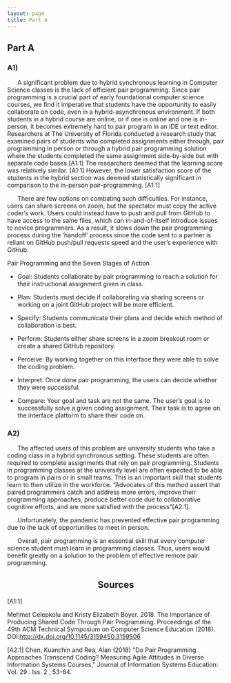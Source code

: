 ```yaml
---
layout: page
title: Part A
---
```


## Part A

### A1) 
&nbsp;&nbsp;&nbsp;&nbsp;&nbsp;&nbsp;A significant problem due to hybrid synchronous learning in Computer Science classes is the lack of efficient pair programming. Since pair programming is a crucial part of early foundational computer science courses, we find it imperative that students have the opportunity to easily collaborate on code, even in a hybrid-asynchronous environment. If both students in a hybrid course are online, or if one is online and one is in-person, it becomes extremely hard to pair program in an IDE or text editor. Researchers at The University of Florida conducted a research study that examined pairs of students who completed assignments either through, pair programming in person or through a hybrid pair programming solution where the students completed the same assignment side-by-side but with separate code bases.[A1:1] The researchers deemed that the learning score was relatively similar. [A1:1] However, the lower satisfaction score of the students in the hybrid section was deemed statistically significant in comparison to the in-person pair-programming. [A1:1]

&nbsp;&nbsp;&nbsp;&nbsp;&nbsp;&nbsp;There are few options on combating such difficulties. For instance, users can share screens on zoom, but the spectator must copy the active coder’s work. Users could instead have to push and pull from GitHub to have access to the same files, which can in-and-of-itself introduce issues to novice programmers. As a result, it slows down the pair programming process during the ‘handoff’ process since the code sent to a partner is reliant on GitHub push/pull requests speed and the user’s experience with GitHub.


Pair Programming and the Seven Stages of Action
 * Goal: Students collaborate by pair programming to reach a solution for their instructional assignment given in class.  
 
 * Plan: Students must decide if collaborating via sharing screens or working on a joint GitHub project will be more efficient.
 
 * Specify: Students communicate their plans and decide which method of collaboration is best.
	
 * Perform: Students either share screens in a zoom breakout room or create a shared GitHub repository.
	
 * Perceive: By working together on this interface they were able to solve the coding problem.

 * Interpret: Once done pair programming, the users can decide whether they were successful.  
	
 * Compare: Your goal and task are not the same. The user’s goal is to successfully solve a given coding assignment. Their task is to agree on the interface platform to share their code on. 

### A2)
&nbsp;&nbsp;&nbsp;&nbsp;&nbsp;&nbsp;The affected users of this problem are university students who take a coding class in a hybrid synchronous setting. These students are often required to complete assignments that rely on pair programming. Students in programming classes at the university level are often expected to be able to program in pairs or in small teams. This is an important skill that students learn to then utilize in the workforce. “Advocates of this method assert that paired programmers catch and address more errors, improve their programming approaches, produce better code due to collaborative cognitive efforts, and are more satisfied with the process”[A2:1].

&nbsp;&nbsp;&nbsp;&nbsp;&nbsp;&nbsp;Unfortunately, the pandemic has prevented effective pair programming due to the lack of opportunities to meet in person. 

&nbsp;&nbsp;&nbsp;&nbsp;&nbsp;&nbsp;Overall, pair programming is an essential skill that every computer science student must learn in programming classes. Thus, users would benefit greatly on a solution to the problem of effective remote pair programming.

<h2 align="center">Sources</h3>
[A1:1] 

Mehmet Celepkolu and Kristy Elizabeth Boyer. 2018. The Importance of Producing Shared Code Through Pair Programming. Proceedings of the 49th ACM Technical Symposium on Computer Science Education (2018). DOI:http://dx.doi.org/10.1145/3159450.3159506 


[A2:1]
Chen, Kuanchin and Rea, Alan (2018) "Do Pair Programming Approaches Transcend Coding? Measuring Agile Attitudes in Diverse Information Systems Courses," Journal of Information Systems Education: Vol. 29 : Iss. 2 , 53-64. 

